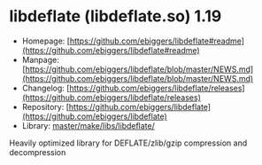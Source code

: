 # libdeflate (libdeflate.so) 1.19
 - Homepage: [https://github.com/ebiggers/libdeflate#readme](https://github.com/ebiggers/libdeflate#readme)
 - Manpage: [https://github.com/ebiggers/libdeflate/blob/master/NEWS.md](https://github.com/ebiggers/libdeflate/blob/master/NEWS.md)
 - Changelog: [https://github.com/ebiggers/libdeflate/releases](https://github.com/ebiggers/libdeflate/releases)
 - Repository: [https://github.com/ebiggers/libdeflate](https://github.com/ebiggers/libdeflate)
 - Library: [master/make/libs/libdeflate/](https://github.com/Freetz-NG/freetz-ng/tree/master/make/libs/libdeflate/)

Heavily optimized library for DEFLATE/zlib/gzip compression and decompression
